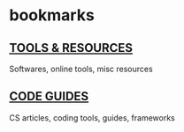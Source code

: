 # bookmarks

## [TOOLS & RESOURCES](/TOOL.md)
Softwares, online tools, misc resources

## [CODE GUIDES](/CODE.md)
CS articles, coding tools, guides, frameworks